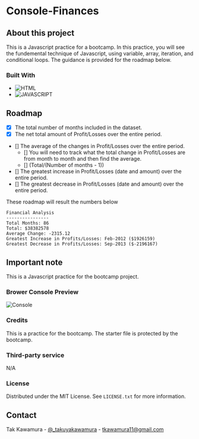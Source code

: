 # Console-Finances

## About this project

This is a Javascript practice for a bootcamp. In this practice, you will see the fundemental technique of Javascript, using variable, array, iteration, and conditional loops. The guidance is provided for the roadmap below.

### Built With

- ![HTML]
- ![JAVASCRIPT]

## Roadmap

- [x] The total number of months included in the dataset.
- [x] The net total amount of Profit/Losses over the entire period.
- [] The average of the changes in Profit/Losses over the entire period.
  - [] You will need to track what the total change in Profit/Losses are from month to month and then find the average.
  - [] (Total/(Number of months - 1))
- [] The greatest increase in Profit/Losses (date and amount) over the entire period.
- [] The greatest decrease in Profit/Losses (date and amount) over the entire period.

These roadmap will result the numbers below

```text
Financial Analysis
----------------
Total Months: 86
Total: $38382578
Average Change: -2315.12
Greatest Increase in Profits/Losses: Feb-2012 ($1926159)
Greatest Decrease in Profits/Losses: Sep-2013 ($-2196167)
```

## Important note

This is a Javascript practice for the bootcamp project.

### Brower Console Preview

![Console](./preview.png) <!-- it will be added later -->

### Credits

This is a practice for the bootcamp. The starter file is protected by the bootcamp.

### Third-party service

N/A

### License

Distributed under the MIT License. See `LICENSE.txt` for more information.

## Contact

Tak Kawamura - [@\_takuyakawamura](https://twitter.com/_takuyakawamura) - tkawamura11@gmail.com

<!-- MARKDOWN LINKS & IMAGES -->
<!-- https://www.markdownguide.org/basic-syntax/#reference-style-links -->

[HTML]: https://img.shields.io/badge/HTML-orange
[JAVASCRIPT]: https://img.shields.io/badge/Javascript-yellow
